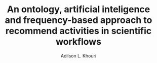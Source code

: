 ---
paperId: 3
author: Adilson L. Khouri
publicationauthor: Khouri, A. L.
title: An ontology, artificial inteligence and frequency-based approach to recommend activities in scientific workflows
pdf: Poster_Khouri_Adilson.pdf
poster: --
alt: --
type: Poster
topic: Applications
link: https://research.latinxinai.org/papers/neurips/2019/pdf/Poster_Khouri_Adilson.pdf
conference: neurips
year: 2019
tags: neurips-2019
location: Vancouver, Canada
---